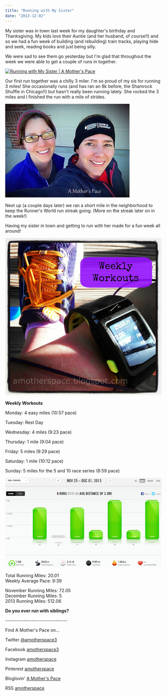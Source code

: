 ```yaml
---
title: "Running with My Sister"
date: "2013-12-02"
---
```


My sister was in town last week for my daughter's birthday and Thanksgiving. My kids love their Auntie (and her husband, of course!!) and so we had a fun week of building (and rebuilding) train tracks, playing hide and seek, reading books and just being silly.   
  
We were sad to see them go yesterday but I'm glad that throughout the week we were able to get a couple of runs in together.   
  

[![Running with My Sister | A Mother's Pace](images/A+chilly+easy+run+with+my+sister.+%23sweatpink+%23motherrunner.jpg "Running with My Sister | A Mother's Pace")](http://amotherspace.net/wp-content/uploads/2013/12/A+chilly+easy+run+with+my+sister.+%23sweatpink+%23motherrunner1.jpg)

  
Our first run together was a chilly 3 miler. I'm so proud of my sis for running 3 miles! She occasionally runs (and has ran an 8k before, the Shamrock Shuffle in Chicago!!) but hasn't really been running lately. She rocked the 3 miles and I finished the run with a mile of strides.   
  

[![Running with My Sister | A Mother's Pace](images/IMAG3478-1.jpg "Running with My Sister | A Mother's Pace")](http://amotherspace.net/wp-content/uploads/2013/12/IMAG3478-11.jpg)

  
Next up (a couple days later) we ran a short mile in the neighborhood to keep the Runner's World run streak going. (More on the streak later on in the week!)  
  
Having my sister in town and getting to run with her made for a fun week all around!  
  
  
  
  

[![Weekly Workouts | A Mother's Pace](images/Weekly+Workouts7.jpg "Weekly Workouts | A Mother's Pace")](http://amotherspace.net/wp-content/uploads/2013/12/Weekly+Workouts8.jpg)

  
**Weekly Workouts**  
  
Monday: 4 easy miles (10:57 pace)   
  
Tuesday: Rest Day  
  
Wednesday: 4 miles (9:23 pace)  
  
Thursday: 1 mile (9:04 pace)  
  
Friday: 5 miles (9:29 pace)  
  
Saturday: 1 mile (10:12 pace)  
  
Sunday: 5 miles for the 5 and 10 race series (8:59 pace)  
  

[![Running with My Sister | A Mother's Pace](images/Dec1Nike.PNG "Running with My Sister | A Mother's Pace")](http://2.bp.blogspot.com/-1XhILLnAUN4/UpvYAk8XeoI/AAAAAAAATxw/dc3v15S1fHw/s1600/Dec1Nike.PNG)

  
  
Total Running Miles: 20.01  
Weekly Average Pace: 9:39  
  
November Running Miles: 72.05  
December Running Miles: 5  
2013 Running Miles: 512.06  
  
  
  

**Do you ever run with siblings?** 

  

\-------------------------------

  

Find A Mother's Pace on...  
  
Twitter [@amotherspace3](https://twitter.com/amotherspace3)  
  
Facebook [amotherspace3](http://facebook.com/amotherspace3)  
  
Instagram [amotherspace](http://instagram.com/amotherspace)  
  
Pinterest [amotherspace](http://pinterest.com/amotherspace/)  
  
Bloglovin' [A Mother's Pace](http://www.bloglovin.com/en/blog/6680087)  
  
RSS [amotherspace](http://feeds.feedburner.com/amotherspace)
